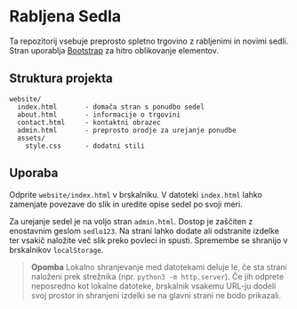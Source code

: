 # Rabljena Sedla

Ta repozitorij vsebuje preprosto spletno trgovino z rabljenimi in novimi sedli. Stran uporablja [Bootstrap](https://getbootstrap.com/) za hitro oblikovanje elementov.

## Struktura projekta

```
website/
  index.html       - domača stran s ponudbo sedel
  about.html       - informacije o trgovini
  contact.html     - kontaktni obrazec
  admin.html       - preprosto orodje za urejanje ponudbe
  assets/
    style.css      - dodatni stili
```

## Uporaba

Odprite `website/index.html` v brskalniku. V datoteki `index.html` lahko
zamenjate povezave do slik in uredite opise sedel po svoji meri.

Za urejanje sedel je na voljo stran `admin.html`. Dostop je zaščiten z enostavnim geslom `sedlo123`. Na strani lahko dodate ali odstranite izdelke ter vsakič naložite več slik preko povleci in spusti. Spremembe se shranijo v brskalnikov `localStorage`.

> **Opomba**
> Lokalno shranjevanje med datotekami deluje le, če sta strani naloženi prek strežnika (npr. `python3 -m http.server`). Če jih odprete neposredno kot lokalne datoteke, brskalnik vsakemu URL-ju dodeli svoj prostor in shranjeni izdelki se na glavni strani ne bodo prikazali.


